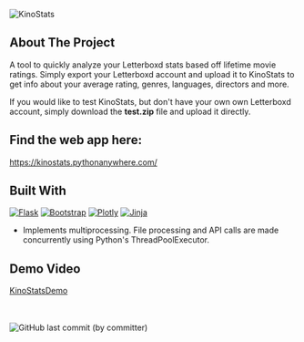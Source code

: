 ![KinoStats](https://github.com/GoshaDulkin/KinoStats/assets/68118331/3bb0b3ca-12b4-4b06-ad1a-fc9d80645f9a)
## About The Project
A tool to quickly analyze your Letterboxd stats based off lifetime movie ratings. Simply export your Letterboxd account and upload it to KinoStats to get info
about your average rating, genres, languages, directors and more.

If you would like to test KinoStats, but don't have your own own Letterboxd account, simply download the **test.zip** file and upload it directly. 

## Find the web app here:
https://kinostats.pythonanywhere.com/

## Built With
[![Flask][Flask.com]][Flask-url]
[![Bootstrap][Bootstrap.com]][Bootstrap-url]
[![Plotly][Plotly.com]][Plotly-url]
[![Jinja][Jinja.com]][Jinja-url]<br>

- Implements multiprocessing. File processing and API calls are made concurrently using Python's ThreadPoolExecutor.

## Demo Video
[KinoStatsDemo](https://github.com/GoshaDulkin/KinoStats/assets/68118331/8aef53b4-1a7f-4f09-85b6-fbaa139c25f7)

<br><br>
![GitHub last commit (by committer)](https://img.shields.io/github/last-commit/GoshaDulkin/KinoStats)



[Flask.com]: https://img.shields.io/badge/FLASK-darkgreen?style=for-the-badge&logo=flask
[Flask-url]: https://flask.palletsprojects.com/en/2.3.x/
[Bootstrap.com]: https://img.shields.io/badge/Bootstrap-563D7C?style=for-the-badge&logo=bootstrap&logoColor=white
[Bootstrap-url]: https://getbootstrap.com
[Jinja.com]: https://img.shields.io/badge/JINJA-red?style=for-the-badge&logo=%23B41717
[Jinja-url]: https://jinja.palletsprojects.com/en/3.1.x/
[Plotly.com]: https://img.shields.io/badge/PLOTLY-%233F4F75?style=for-the-badge&logo=plotly
[Plotly-url]: https://plotly.com/


